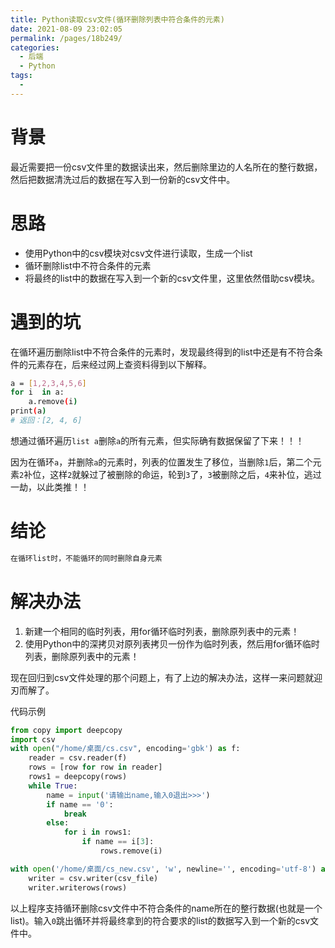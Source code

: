 ```yaml
---
title: Python读取csv文件(循环删除列表中符合条件的元素)
date: 2021-08-09 23:02:05
permalink: /pages/18b249/
categories:
  - 后端
  - Python
tags:
  - 
---
```

# 背景
最近需要把一份csv文件里的数据读出来，然后删除里边的人名所在的整行数据，然后把数据清洗过后的数据在写入到一份新的csv文件中。

# 思路
* 使用Python中的csv模块对csv文件进行读取，生成一个list
* 循环删除list中不符合条件的元素
* 将最终的list中的数据在写入到一个新的csv文件里，这里依然借助csv模块。

# 遇到的坑

在循环遍历删除list中不符合条件的元素时，发现最终得到的list中还是有不符合条件的元素存在，后来经过网上查资料得到以下解释。
```bash
a = [1,2,3,4,5,6]
for i  in a:
    a.remove(i)
print(a)
# 返回：[2, 4, 6]
```
想通过循环遍历`list a`删除`a`的所有元素，但实际确有数据保留了下来！！！

因为在循环`a`，并删除`a`的元素时，列表的位置发生了移位，当删除`1`后，第二个元素`2`补位，这样`2`就躲过了被删除的命运，轮到`3`了，`3`被删除之后，`4`来补位，逃过一劫，以此类推！！

# 结论
```bash
在循环list时，不能循环的同时删除自身元素
```

# 解决办法
1. 新建一个相同的临时列表，用for循环临时列表，删除原列表中的元素！
2. 使用Python中的深拷贝对原列表拷贝一份作为临时列表，然后用for循环临时列表，删除原列表中的元素！

现在回归到csv文件处理的那个问题上，有了上边的解决办法，这样一来问题就迎刃而解了。

代码示例

```python
from copy import deepcopy
import csv
with open("/home/桌面/cs.csv", encoding='gbk') as f:
    reader = csv.reader(f)
    rows = [row for row in reader]
    rows1 = deepcopy(rows)
    while True:
        name = input('请输出name,输入0退出>>>')
        if name == '0':
            break
        else:
            for i in rows1:
                if name == i[3]:
                    rows.remove(i)

with open('/home/桌面/cs_new.csv', 'w', newline='', encoding='utf-8') as csv_file:
    writer = csv.writer(csv_file)
    writer.writerows(rows)
```

以上程序支持循环删除csv文件中不符合条件的name所在的整行数据(也就是一个list)。输入`0`跳出循环并将最终拿到的符合要求的list的数据写入到一个新的csv文件中。